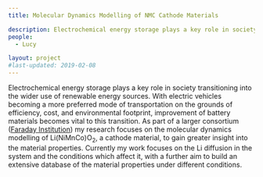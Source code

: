 ```yaml
---
title: Molecular Dynamics Modelling of NMC Cathode Materials

description: Electrochemical energy storage plays a key role in society transitioning into the wider use of renewable energy sources. With electric vehicles becoming a more preferred mode of transportation on the grounds of efficiency, cost, and environmental footprint, improvement of battery materials becomes vital to this transition. As part of a larger consortium ([Faraday Institution](https://faraday.ac.uk)) my research focuses on the molecular dynamics modelling of Li(NiMnCo)O<sub>2</sub>, a cathode material, to gain greater insight into the material properties. Currently my work focuses on the Li diffusion in the system and the conditions which affect it, with a further aim to build an extensive database of the material properties under different conditions.
people:
  - Lucy

layout: project
#last-updated: 2019-02-08
---
```


Electrochemical energy storage plays a key role in society transitioning into the wider use of renewable energy sources. With electric vehicles becoming a more preferred mode of transportation on the grounds of efficiency, cost, and environmental footprint, improvement of battery materials becomes vital to this transition. As part of a larger consortium ([Faraday Institution](https://faraday.ac.uk)) my research focuses on the molecular dynamics modelling of Li(NiMnCo)O<sub>2</sub>, a cathode material, to gain greater insight into the material properties. Currently my work focuses on the Li diffusion in the system and the conditions which affect it, with a further aim to build an extensive database of the material properties under different conditions.
